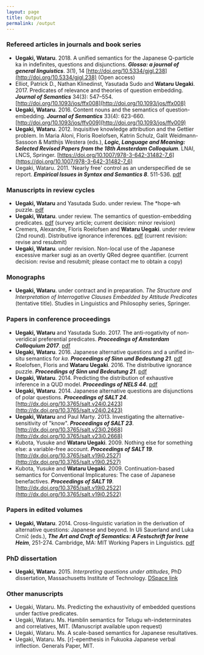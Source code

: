 ```yaml
---
layout: page
title: Output
permalink: /output
---
```


### Refereed articles in journals and book series

- **Uegaki, Wataru**. 2018. A unified semantics for the Japanese Q-particle ka in indefinites, questions and disjunctions. **_Glossa: a journal of general linguistics_**. 3(1), 14 [http://doi.org/10.5334/gjgl.238](http://doi.org/10.5334/gjgl.238) (Open access)
- Elliot, Patrick D., Nathan Klinedinst, Yasutada Sudo and **Wataru Uegaki**. 2017. Predicates of relevance and theories of question embedding. ***Journal of Semantics*** 34(3): 547–554. [http://doi.org/10.1093/jos/ffx008](http://doi.org/10.1093/jos/ffx008)
- **Uegaki, Wataru**. 2016. Content nouns and the semantics of question-embedding. ***Journal of Semantics*** 33(4): 623-660. [http://doi.org/10.1093/jos/ffv009](http://doi.org/10.1093/jos/ffv009)
- **Uegaki, Wataru**. 2012. Inquisitive knowledge attribution and the Gettier problem. In Maria Aloni, Floris Roelofsen, Katrin Schulz, Galit Weidmann-Sassoon & Matthijs Westera (eds.), ***Logic, Language and Meaning: Selected Revised Papers from the 18th Amsterdam Colloquium***. LNAI, LNCS, Springer. [https://doi.org/10.1007/978-3-642-31482-7_6](https://doi.org/10.1007/978-3-642-31482-7_6)
- Uegaki, Wataru. 2011. 'Nearly free' control as an underspecified de se report. ***Empirical Issues in Syntax and Semantics 8***. 511-536. [pdf](http://www.cssp.cnrs.fr/eiss8/uegaki-eiss8.pdf)

### Manuscripts in review cycles

- **Uegaki, Wataru** and Yasutada Sudo. under review. The *hope-wh puzzle. [pdf](https://semanticsarchive.net/Archive/jczM2U5Y/paper.pdf)
- **Uegaki, Wataru**. under review. The semantics of question-embedding predicates. [pdf](http://semanticsarchive.net/Archive/DQ3MDgwN/paper.pdf) (survey article; current decision: minor revision)
- Cremers, Alexandre, Floris Roelofsen and **Wataru Uegaki**. under review (2nd round). Distributive ignorance inferences. [pdf](http://semanticsarchive.net/Archive/TdhYjRiM/paper.pdf) (current revision: revise and resubmit)
- **Uegaki, Wataru**. under revision. Non-local use of the Japanese excessive marker sugi as an overtly QRed degree quantifier. (current decision: revise and resubmit; please contact me to obtain a copy)

### Monographs

- **Uegaki, Wataru**. under contract and in preparation. *The Structure and Interpretation of Interrogative Clauses Embedded by Attitude Predicates* (tentative title). Studies in Linguistics and Philosophy series, Springer.

### Papers in conference proceedings

- **Uegaki, Wataru** and Yasutada Sudo. 2017. The anti-rogativity of non-veridical preferential predicates. ***Proceedings of Amsterdam Colloquium 2017***. [pdf](http://semanticsarchive.net/Archive/WNmZDFmM/paper.pdf)
- **Uegaki, Wataru**. 2016. Japanese alternative questions and a unified in-situ semantics for *ka*. ***Proceedings of Sinn und Bedeutung 21***. [pdf](https://wataruu.files.wordpress.com/2015/07/ka-paper_sub21.pdf) 
- Roelofsen, Floris and **Wataru Uegaki**. 2016. The distributive ignorance puzzle. ***Proceedings of Sinn und Bedeutung 21***. [pdf](http://semanticsarchive.net/Archive/GU1ZTE4Z/paper.pdf)
- **Uegaki, Wataru**. 2014. Predicting the distribution of exhaustive inference in a QUD model. ***Proceedings of NELS 44***. [pdf](https://wataruu.files.wordpress.com/2015/07/uegaki-nels44.pdf)
- **Uegaki, Wataru**. 2014. Japanese alternative questions are disjunctions of polar questions. ***Proceedings of SALT 24***. [http://dx.doi.org/10.3765/salt.v24i0.2423](http://dx.doi.org/10.3765/salt.v24i0.2423)
- **Uegaki, Wataru** and Paul Marty. 2013. Investigating the alternative-sensitivity of "know". ***Proceedings of SALT 23***. [http://dx.doi.org/10.3765/salt.v23i0.2668](http://dx.doi.org/10.3765/salt.v23i0.2668)
- Kubota, Yusuke and **Wataru Uegaki**. 2009. Nothing else for something else: a variable-free account. ***Proceedings of SALT 19***. [http://dx.doi.org/10.3765/salt.v19i0.2527](http://dx.doi.org/10.3765/salt.v19i0.2527)
- Kubota, Yusuke and **Wataru Uegaki**. 2009. Continuation-based semantics for Conventional Implicatures: The case of Japanese benefactives. ***Proceedings of SALT 19***. [http://dx.doi.org/10.3765/salt.v19i0.2522](http://dx.doi.org/10.3765/salt.v19i0.2522)

### Papers in edited volumes

- **Uegaki, Wataru**. 2014. Cross-linguistic variation in the derivation of alternative questions: Japanese and beyond. In Uli Sauerland and Luka Crnič (eds.), ***The Art and Craft of Semantics: A Festschrift for Irene Heim***, 251-274. Cambridge, MA: MIT Working Papers in Linguistics. [pdf](http://semanticsarchive.net/Archive/jZiNmM4N/Uegaki.pdf)

### PhD dissertation

- **Uegaki, Wataru**. 2015. *Interpreting questions under attitudes*, PhD dissertation, Massachusetts Institute of Technology. [DSpace link](http://hdl.handle.net/1721.1/99318)

### Other manuscripts

- Uegaki, Wataru. Ms. Predicting the exhaustivity of embedded questions under factive predicates. 
- Uegaki, Wataru. Ms. Hamblin semantics for Telugu wh-indeterminates and correlatives, MIT. (Manuscript available upon request)
- Uegaki, Wataru. Ms. A scale-based semantics for Japanese resultatives. 
- Uegaki, Wataru. Ms. [r]-epenthesis in Fukuoka Japanese verbal inflection. Generals Paper, MIT.

 
